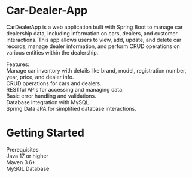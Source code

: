 # Car-Dealer-App

CarDealerApp is a web application built with Spring Boot to manage car dealership data, including information on cars, dealers, and customer interactions. This app allows users to view, add, update, and delete car records, manage dealer information, and perform CRUD operations on various entities within the dealership.

Features: <br>
Manage car inventory with details like brand, model, registration number, year, price, and dealer info. <br>
CRUD operations for cars and dealers. <br>
RESTful APIs for accessing and managing data. <br>
Basic error handling and validations. <br>
Database integration with MySQL. <br>
Spring Data JPA for simplified database interactions. <br>

# Getting Started <br>
Prerequisites <br>
Java 17 or higher <br>
Maven 3.6+ <br>
MySQL Database

